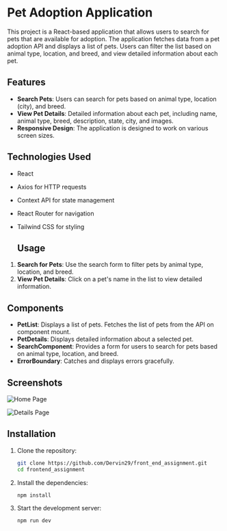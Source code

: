# Pet Adoption Application

This project is a React-based application that allows users to search for pets that are available for adoption. The application fetches data from a pet adoption API and displays a list of pets. Users can filter the list based on animal type, location, and breed, and view detailed information about each pet.

## Features

- **Search Pets**: Users can search for pets based on animal type, location (city), and breed.
- **View Pet Details**: Detailed information about each pet, including name, animal type, breed, description, state, city, and images.
- **Responsive Design**: The application is designed to work on various screen sizes.

## Technologies Used

- React
- Axios for HTTP requests
- Context API for state management
- React Router for navigation
- Tailwind CSS for styling

  ## Usage

1. **Search for Pets**: Use the search form to filter pets by animal type, location, and breed.
2. **View Pet Details**: Click on a pet's name in the list to view detailed information.

## Components

- **PetList**: Displays a list of pets. Fetches the list of pets from the API on component mount.
- **PetDetails**: Displays detailed information about a selected pet.
- **SearchComponent**: Provides a form for users to search for pets based on animal type, location, and breed.
- **ErrorBoundary**: Catches and displays errors gracefully.

## Screenshots
![Home Page](https://github.com/user-attachments/assets/c7007c50-1fb2-4aee-aae8-8d8584358afc)



![Details Page](https://github.com/user-attachments/assets/c5163471-8ed7-46e7-8d6d-1520bbabfdca)


## Installation


1. Clone the repository:
    ```sh
    git clone https://github.com/Dervin29/front_end_assignment.git
    cd frontend_assignment
    ```

2. Install the dependencies:
    ```sh
    npm install
    ```

3. Start the development server:
    ```sh
    npm run dev
    ```
